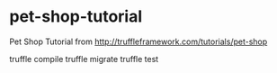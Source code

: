 # pet-shop-tutorial
Pet Shop Tutorial from http://truffleframework.com/tutorials/pet-shop

truffle compile
truffle migrate
truffle test
